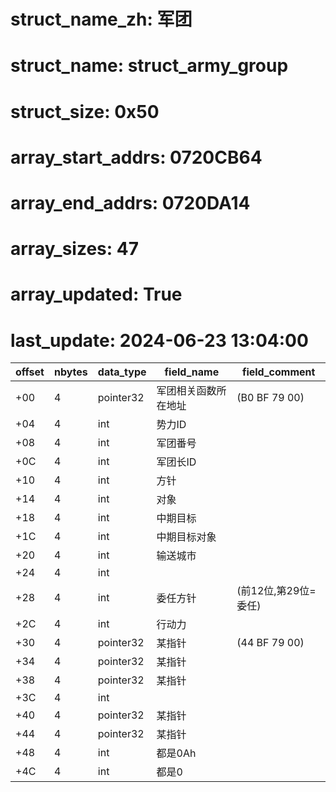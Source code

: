 # struct_name_zh: 军团
# struct_name: struct_army_group
# struct_size: 0x50
# array_start_addrs: 0720CB64
# array_end_addrs: 0720DA14
# array_sizes: 47
# array_updated: True
# last_update: 2024-06-23 13:04:00

| offset | nbytes | data_type | field_name           | field_comment        |
| ------ | ------ | --------- | -------------------- | -------------------- |
| +00    | 4      | pointer32 | 军团相关函数所在地址 | (B0 BF 79 00)        |
| +04    | 4      | int       | 势力ID               |                      |
| +08    | 4      | int       | 军团番号             |                      |
| +0C    | 4      | int       | 军团长ID             |                      |
| +10    | 4      | int       | 方针                 |                      |
| +14    | 4      | int       | 对象                 |                      |
| +18    | 4      | int       | 中期目标             |                      |
| +1C    | 4      | int       | 中期目标对象         |                      |
| +20    | 4      | int       | 输送城市             |                      |
| +24    | 4      | int       |                      |                      |
| +28    | 4      | int       | 委任方针             | (前12位,第29位=委任) |
| +2C    | 4      | int       | 行动力               |                      |
| +30    | 4      | pointer32 | 某指针               | (44 BF 79 00)        |
| +34    | 4      | pointer32 | 某指针               |                      |
| +38    | 4      | pointer32 | 某指针               |                      |
| +3C    | 4      | int       |                      |                      |
| +40    | 4      | pointer32 | 某指针               |                      |
| +44    | 4      | pointer32 | 某指针               |                      |
| +48    | 4      | int       | 都是0Ah              |                      |
| +4C    | 4      | int       | 都是0                |                      |

